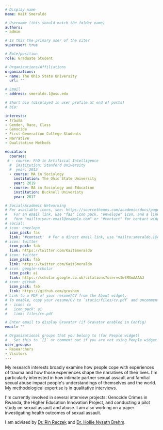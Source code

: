 ```yaml
---
# Display name
name: Kait Smeraldo

# Username (this should match the folder name)
authors:
- admin

# Is this the primary user of the site?
superuser: true

# Role/position
role: Graduate Student

# Organizations/Affiliations
organizations:
- name: The Ohio State University
  url: ""

# Email 
- address: smeraldo.1@osu.edu

# Short bio (displayed in user profile at end of posts)
# bio: 

interests:
- Trauma
- Gender, Race, Class
- Genocide
- First-Generation College Students
- Narrative
- Qualitative Methods

education:
  courses:
 # - course: PhD in Artificial Intelligence
  #  institution: Stanford University
  #  year: 2012
  - course: MA in Sociology
    institution: The Ohio State University
    year: 2019
  - course: BA in Sociology and Education
    institution: Bucknell Univeristy
    year: 2017

# Social/Academic Networking
# For available icons, see: https://sourcethemes.com/academic/docs/page-builder/#icons
#   For an email link, use "fas" icon pack, "envelope" icon, and a link in the
#   form "mailto:your-email@example.com" or "#contact" for contact widget.
# social:
# icon: envelope
  icon_pack: fas
  link: '#contact'  # For a direct email link, use "mailto:smeraldo.1@osu.edu".
# icon: twitter
  icon_pack: fab
  link: https://twitter.com/KaitSmeraldo  
# icon: twitter
  icon_pack: fab
  link: https://twitter.com/KaitSmeraldo
# icon: google-scholar
  icon_pack: ai
  link: https://scholar.google.co.uk/citations?user=sIwtMXoAAAAJ
# icon: github
  icon_pack: fab
  link: https://github.com/gcushen
# Link to a PDF of your resume/CV from the About widget.
# To enable, copy your resume/CV to `static/files/cv.pdf` and uncomment the lines below.
# - icon: cv
#   icon_pack: ai
#   link: files/cv.pdf

# Enter email to display Gravatar (if Gravatar enabled in Config)
email: ""

# Organizational groups that you belong to (for People widget)
#   Set this to `[]` or comment out if you are not using People widget.
user_groups:
- Researchers
- Visitors
---
```


My research interests broadly examine how people cope with experiences of trauma and how those experiences shape the narratives of their lives. I'm particularly interested in how intimate partner sexual assault and familial sexual abuse impact people's understandings of themselves and the world. My methodological expertise is in qualitative interviews. 

I'm currently involved in several interview projects: Genocide Crimes in Rwanda, the Higher Education Innovation Project, and conducting a pilot study on sexual assault and abuse. I am also working on a paper investigating health outcomes of sexual assault.

I am advised by [Dr. Rin Reczek](https://sociology.osu.edu/people/reczek.2) and [Dr. Hollie Nyseth Brehm](https://sociology.osu.edu/people/brehm.84).
